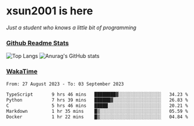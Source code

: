 # xsun2001 is here

*Just a student who knows a little bit of programming*

### [Github Readme Stats](https://github.com/anuraghazra/github-readme-stats)

![Top Langs](https://github-readme-stats.vercel.app/api/top-langs/?username=xsun2001&layout=compact&theme=radical) ![Anurag's GitHub stats](https://github-readme-stats.vercel.app/api?username=xsun2001&show_icons=true&theme=radical)

### [WakaTime](https://wakatime.com)

<!--START_SECTION:waka-->

```txt
From: 27 August 2023 - To: 03 September 2023

TypeScript       9 hrs 46 mins   ████████▓░░░░░░░░░░░░░░░░   34.23 %
Python           7 hrs 39 mins   ██████▓░░░░░░░░░░░░░░░░░░   26.83 %
C                5 hrs 46 mins   █████░░░░░░░░░░░░░░░░░░░░   20.21 %
Markdown         1 hr 35 mins    █▒░░░░░░░░░░░░░░░░░░░░░░░   05.59 %
Docker           1 hr 22 mins    █▒░░░░░░░░░░░░░░░░░░░░░░░   04.84 %
```

<!--END_SECTION:waka-->
